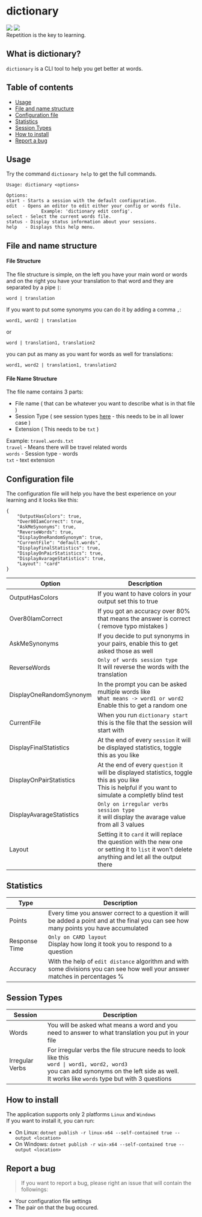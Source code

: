 # dictionary
<a href=""><img src="https://img.shields.io/badge/C%23-239120?style=for-the-badge&logo=c-sharp&logoColor=white"></a>
<a href=""><img src="https://img.shields.io/badge/.NET-5C2D91?style=for-the-badge&logo=.net&logoColor=white"></a>
<br>
Repetition is the key to learning.

## What is dictionary?
`dictionary` is a CLI tool to help you get better at words.

## Table of contents
- [Usage](#usage)
- [File and name structure](#file-and-name-structure)
- [Configuration file](#configuration-file)
- [Statistics](#statistics)
- [Session Types](#session-types)
- [How to install](#how-to-install)
- [Report a bug](#report-a-bug)

## Usage
Try the command `dictionary help` to get the full commands.
```
Usage: dictionary <options>

Options:
start - Starts a session with the default configuration.
edit  - Opens an editor to edit either your config or words file.
             Example: 'dictionary edit config'.
select - Select the current words file.
status - Display status information about your sessions.
help   - Displays this help menu.
```

## File and name structure

#### File Structure
The file structure is simple, on the left you have your main word or words and 
on the right you have your translation to that word and they are separated by a
pipe `|`:
```
word | translation
```
If you want to put some synonyms you can do it by adding a comma `,`: 
```
word1, word2 | translation
```
or 
```
word | translation1, translation2
```
you can put as many as you want for words as well for translations:
```
word1, word2 | translation1, translation2
```
#### File Name Structure
The file name contains 3 parts:
- File name ( that can be whatever you want to describe what is in that file )
- Session Type ( see session types [here](#session-types) - this needs to be in all lower case )
- Extension ( This needs to be `txt` )

Example: `travel.words.txt` \
`travel` - Means there will be travel related words \
`words` - Session type - words \
`txt` - text extension

## Configuration file
The configuration file will help you have the best experience on your learning
and it looks like this:
```
{
    "OutputHasColors": true,
    "Over80IamCorrect": true,
    "AskMeSynonyms": true,
    "ReverseWords": true,
    "DisplayOneRandomSynonym": true, 
    "CurrentFile": "default.words",
    "DisplayFinalStatistics": true,
    "DisplayOnPairStatistics": true,
    "DisplayAvarageStatistics": true,
    "Layout": "card"
}
```
| Option                   | Description |
|--------------------------|-------------|
| OutputHasColors          | If you want to have colors in your output set this to true |
| Over80IamCorrect         | If you got an accuracy over 80% that means the answer is correct ( remove typo mistakes )|
| AskMeSynonyms            | If you decide to put synonyms in your pairs, enable this to get asked those as well |
| ReverseWords             | `Only of words session type` <br> It will reverse the words with the translation |
| DisplayOneRandomSynonym  | In the prompt you can be asked multiple words like <br> `What means -> word1 or word2` <br> Enable this to get a random one |
| CurrentFile              | When you run `dictionary start` this is the file that the session will start with |
| DisplayFinalStatistics   | At the end of every `session` it will be displayed statistics, toggle this as you like |
| DisplayOnPairStatistics  | At the end of every `question` it will be displayed statistics, toggle this as you like <br> This is helpful if you want to simulate a completly blind test |
| DisplayAvarageStatistics | `Only on irregular verbs session type` <br> it will display the avarage value from all 3 values |
| Layout                   | Setting it to `card` it will replace the question with the new one <br>or setting it to `list` it won't delete anything and let all the output there |

## Statistics
| Type          | Description |
|---------------|-------------|
| Points        | Every time you answer correct to a question it will be added a point and at the final you can see how many points you have accumulated |
| Response Time | `Only on CARD layout` <br> Display how long it took you to respond to a question |
| Accuracy      | With the help of `edit distance` algorithm and with some divisions you can see how well your answer matches in percentages % |

## Session Types
| Session         | Description |
|-----------------|-------------|
| Words           | You will be asked what means a word and you need to answer to what translation you put in your file |
| Irregular Verbs | For irregular verbs the file strucure needs to look like this <br> `word \| word1, word2, word3` <br> you can add synonyms on the left side as well. <br> It works like `words` type but with 3 questions |

## How to install
The application supports only 2 platforms `Linux` and `Windows` <br>
If you want to install it, you can run:
- On Linux: `dotnet publish -r linux-x64 --self-contained true --output <location>`
- On Windows: `dotnet publish -r win-x64 --self-contained true --output <location>`

## Report a bug
> If you want to report a bug, please right an issue that will contain the followings: <br> 
- Your configuration file settings
- The pair on that the bug occured.

